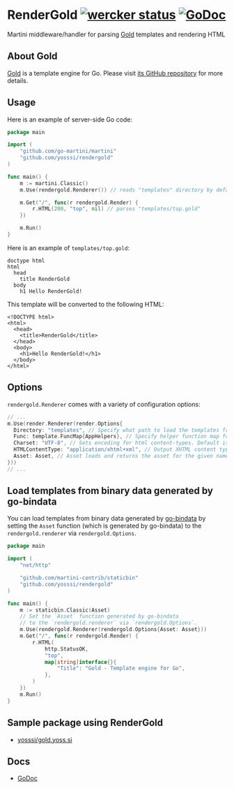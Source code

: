 # RenderGold [![wercker status](https://app.wercker.com/status/3cb287c2c7570a2cf024eab2da6d7a14/s/ "wercker status")](https://app.wercker.com/project/bykey/3cb287c2c7570a2cf024eab2da6d7a14) [![GoDoc](https://godoc.org/github.com/yosssi/rendergold?status.png)](https://godoc.org/github.com/yosssi/rendergold)

Martini middleware/handler for parsing [Gold](http://gold.yoss.si/) templates and rendering HTML

## About Gold

[Gold](http://gold.yoss.si/) is a template engine for Go. Please visit [its GitHub repository](https://github.com/yosssi/gold) for more details.

## Usage

Here is an example of server-side Go code:

```go
package main

import (
	"github.com/go-martini/martini"
	"github.com/yosssi/rendergold"
)

func main() {
	m := martini.Classic()
	m.Use(rendergold.Renderer()) // reads "templates" directory by default

	m.Get("/", func(r rendergold.Render) {
		r.HTML(200, "top", nil) // parses "templates/top.gold"
	})

	m.Run()
}
```

Here is an example of `templates/top.gold`:

```gold
doctype html
html
  head
    title RenderGold
  body
    h1 Hello RenderGold!
```

This template will be converted to the following HTML:

```hmtl
<!DOCTYPE html>
<html>
  <head>
    <title>RenderGold</title>
  </head>
  <body>
    <h1>Hello RenderGold!</h1>
  </body>
</html>
```

## Options

`rendergold.Renderer` comes with a variety of configuration options:

``` go
// ...
m.Use(render.Renderer(render.Options{
  Directory: "templates", // Specify what path to load the templates from. Default is "templates".
  Func: template.FuncMap{AppHelpers}, // Specify helper function map for templates to access.
  Charset: "UTF-8", // Sets encoding for html content-types. Default is "UTF-8".
  HTMLContentType: "application/xhtml+xml", // Output XHTML content type instead of default "text/html".
  Asset: Asset, // Asset loads and returns the asset for the given name.
}))
// ...
```

## Load templates from binary data generated by go-bindata

You can load templates from binary data generated by [go-bindata](https://github.com/jteeuwen/go-bindata) by setting the `Asset` function (which is generated by go-bindata) to the `rendergold.renderer` via `rendergold.Options`.

```go
package main

import (
	"net/http"

	"github.com/martini-contrib/staticbin"
	"github.com/yosssi/rendergold"
)

func main() {
	m := staticbin.Classic(Asset)
	// Set the `Asset` function generated by go-bindata
	// to the `rendergold.renderer` via `rendergold.Options`.
	m.Use(rendergold.Renderer(rendergold.Options{Asset: Asset}))
	m.Get("/", func(r rendergold.Render) {
		r.HTML(
			http.StatusOK,
			"top",
			map[string]interface{}{
				"Title": "Gold - Template engine for Go",
			},
		)
	})
	m.Run()
}
```

## Sample package using RenderGold

* [yosssi/gold.yoss.si](https://github.com/yosssi/gold.yoss.si)

## Docs

* [GoDoc](https://godoc.org/github.com/yosssi/rendergold)
